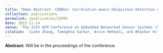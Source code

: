```yaml
---
title: "Demo Abstract- CUDDoS: Correlation-aware Ubiquitous Detection of DDoS in IoT Systems"
collection: publications
permalink: /publication/ISPRS
date: 2023-11-14
venue: 'The 21th ACM Conference on Embedded Networked Sensor Systems (SenSys 2023)'
citation: 'Jiahe Zhang, Tamoghna Sarkar, Arvin Hekmati, and Bhaskar Krishnamachari. 2023. CUDDoS: Correlation-aware Ubiquitous Detection of DDoS in IoT Systems. In Proceedings of the 23st ACM Conference on Embedded Networked Sensor Systems (SenSys '23). ACM, New York, NY, USA.'
---
```


**Abstract:** Will be in the proceedings of the conference.
<br>

